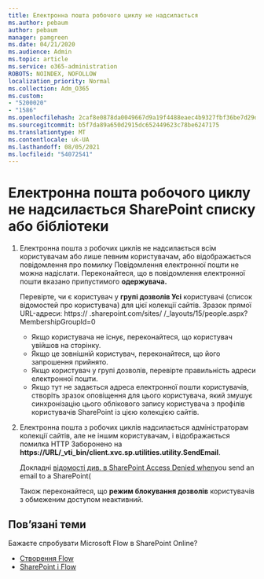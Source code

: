 ```yaml
---
title: Електронна пошта робочого циклу не надсилається
ms.author: pebaum
author: pebaum
manager: pamgreen
ms.date: 04/21/2020
ms.audience: Admin
ms.topic: article
ms.service: o365-administration
ROBOTS: NOINDEX, NOFOLLOW
localization_priority: Normal
ms.collection: Adm_O365
ms.custom:
- "5200020"
- "1586"
ms.openlocfilehash: 2caf8e0878da0049667d9a19f4488eaec4b9327fbf36be7d29dbf4b7a9c89158
ms.sourcegitcommit: b5f7da89a650d2915dc652449623c78be6247175
ms.translationtype: MT
ms.contentlocale: uk-UA
ms.lasthandoff: 08/05/2021
ms.locfileid: "54072541"
---
```

# <a name="workflow-email-is-not-being-sent-for-a-sharepoint-list-or-library"></a>Електронна пошта робочого циклу не надсилається SharePoint списку або бібліотеки

1. Електронна пошта з робочих циклів не надсилається всім користувачам або лише певним користувачам, або відображається повідомлення про помилку Повідомлення електронної пошти не можна надіслати. Переконайтеся, що в повідомлення електронної пошти вказано припустимого **одержувача.**

    Перевірте, чи є користувач у **групі дозволів Усі** користувачі (список відомостей про користувача) для цієї колекції сайтів.  Зразок прямої URL-адреси: https:// <tenant> .sharepoint.com/sites/ <sitename> /_layouts/15/people.aspx? MembershipGroupId=0

    - Якщо користувача не існує, переконайтеся, що користувач увійшов на сторінку. 
    - Якщо це зовнішній користувач, переконайтеся, що його запрошення прийнято.
    - Якщо користувач у групі дозволів, перевірте правильність адреси електронної пошти.
    - Якщо тут не задається адреса електронної пошти користувачів, створіть зразок оповіщення для цього користувача, який змушує синхронізацію цього облікового запису користувача з профілів користувачів SharePoint із цією колекцією сайтів.
 
2. Електронна пошта з робочих циклів надсилається адміністраторам колекції сайтів, але не іншим користувачам, і відображається помилка HTTP Заборонено на **<span>https:</span>//URL/_vti_bin/client.xvc.sp.utilities.utility.SendEmail**.
 

    Докладні [відомості див. в SharePoint Access Denied when](https://docs.microsoft.com/sharepoint/support/sharing-and-permissions/access-denied-when-send-an-email-to-groups)you send an email to a SharePoint(

    Також переконайтеся, що **режим блокування дозволів** користувачів з обмеженим доступом неактивний.


## <a name="related-topics"></a>Пов’язані теми
Бажаєте спробувати Microsoft Flow в SharePoint Online?
- [Створення Flow](https://support.office.com/article/Create-a-flow-for-a-list-or-library-in-SharePoint-Online-or-OneDrive-for-Business-a9c3e03b-0654-46af-a254-20252e580d01) 
- [SharePoint і Flow](https://flow.microsoft.com/blog/sharepoint-and-flow/) 


